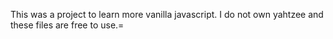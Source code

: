 This was a project to learn more vanilla javascript. I do not own yahtzee and these files are free to use.=